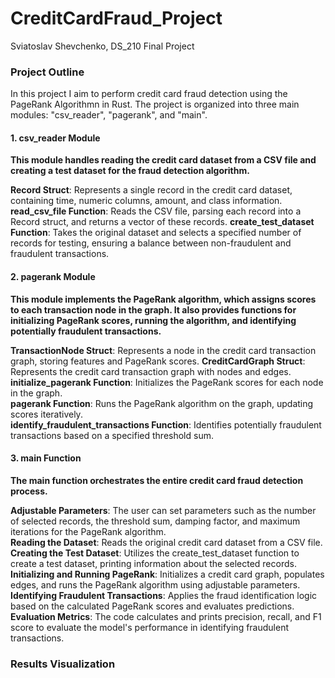 # CreditCardFraud_Project
Sviatoslav Shevchenko, DS_210 Final Project


### Project Outline
In this project I aim to perform credit card fraud detection using the PageRank Algorithmn in Rust. The project is organized into three main modules: "csv_reader", "pagerank", and "main". 

#### 1. csv_reader Module
**This module handles reading the credit card dataset from a CSV file and creating a test dataset for the fraud detection algorithm.**

**Record Struct**:    Represents a single record in the credit card dataset, containing time, numeric columns, amount, and class information.
**read_csv_file Function**:    Reads the CSV file, parsing each record into a Record struct, and returns a vector of these records.
**create_test_dataset Function**:    Takes the original dataset and selects a specified number of records for testing, ensuring a balance between non-fraudulent and fraudulent transactions.

#### 2. pagerank Module
**This module implements the PageRank algorithm, which assigns scores to each transaction node in the graph. It also provides functions for initializing PageRank scores, running the algorithm, and identifying potentially fraudulent transactions.**

**TransactionNode Struct**:    Represents a node in the credit card transaction graph, storing features and PageRank scores.
**CreditCardGraph Struct**:    Represents the credit card transaction graph with nodes and edges.
**initialize_pagerank Function**:    Initializes the PageRank scores for each node in the graph.      
**pagerank Function**:    Runs the PageRank algorithm on the graph, updating scores iteratively.        
**identify_fraudulent_transactions Function**:    Identifies potentially fraudulent transactions based on a specified threshold sum.

#### 3. main Function
**The main function orchestrates the entire credit card fraud detection process.**

**Adjustable Parameters**:    The user can set parameters such as the number of selected records, the threshold sum, damping factor, and maximum iterations for the PageRank algorithm.      
**Reading the Dataset**:    Reads the original credit card dataset from a CSV file.        
**Creating the Test Dataset**:    Utilizes the create_test_dataset function to create a test dataset, printing information about the selected records.      
**Initializing and Running PageRank**:    Initializes a credit card graph, populates edges, and runs the PageRank algorithm using adjustable parameters.        
**Identifying Fraudulent Transactions**:    Applies the fraud identification logic based on the calculated PageRank scores and evaluates predictions.   
**Evaluation Metrics**:    The code calculates and prints precision, recall, and F1 score to evaluate the model's performance in identifying fraudulent transactions.

### Results Visualization




